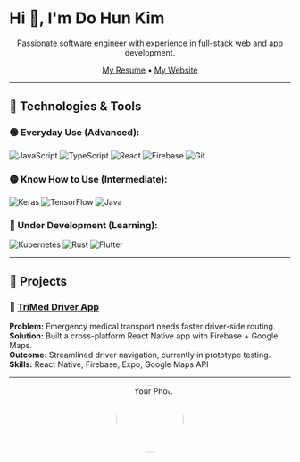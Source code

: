 <h1>Hi 👋, I'm Do Hun Kim</h1>
<p align="center">
  Passionate software engineer with experience in full-stack web and app development.
</p>

<p align="center">
  <a href="https://your-resume-link.com">My Resume</a> •
  <a href="https://your-website.com">My Website</a>
</p>

---

## 🚀 Technologies & Tools

### 🟢 Everyday Use (Advanced):
![JavaScript](https://img.shields.io/badge/-JavaScript-black?style=flat-square&logo=javascript)
![TypeScript](https://img.shields.io/badge/-TypeScript-black?style=flat-square&logo=typescript)
![React](https://img.shields.io/badge/-React-black?style=flat-square&logo=react)
![Firebase](https://img.shields.io/badge/-Firebase-black?style=flat-square&logo=firebase)
![Git](https://img.shields.io/badge/-Git-black?style=flat-square&logo=git)
<!-- Add more badges as needed -->

### 🟡 Know How to Use (Intermediate):
![Keras](https://img.shields.io/badge/-Keras-black?style=flat-square&logo=keras)
![TensorFlow](https://img.shields.io/badge/-TensorFlow-black?style=flat-square&logo=tensorflow)
![Java](https://img.shields.io/badge/-Java-black?style=flat-square&logo=java)

### 🔴 Under Development (Learning):
![Kubernetes](https://img.shields.io/badge/-Kubernetes-black?style=flat-square&logo=kubernetes)
![Rust](https://img.shields.io/badge/-Rust-black?style=flat-square&logo=rust)
![Flutter](https://img.shields.io/badge/-Flutter-black?style=flat-square&logo=flutter)

---

## 📌 Projects

### 🔹 [TriMed Driver App](https://github.com/yourproject)
**Problem:** Emergency medical transport needs faster driver-side routing.  
**Solution:** Built a cross-platform React Native app with Firebase + Google Maps.  
**Outcome:** Streamlined driver navigation, currently in prototype testing.  
**Skills:** React Native, Firebase, Expo, Google Maps API

<!-- Add more pinned project summaries -->

---

<p align="center">
  <img src="https://avatars.githubusercontent.com/your-username" width="120" style="border-radius:50%" alt="Your Photo">
</p>
